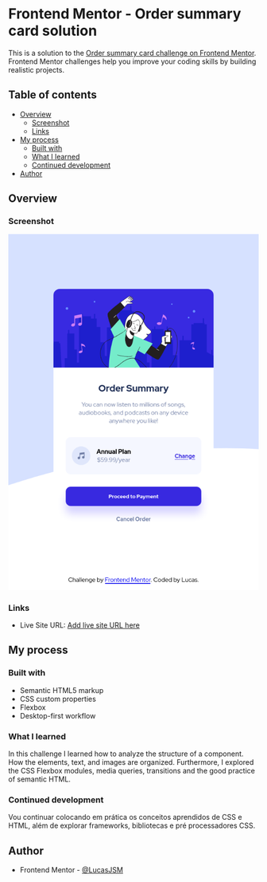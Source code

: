# Frontend Mentor - Order summary card solution

This is a solution to the [Order summary card challenge on Frontend Mentor](https://www.frontendmentor.io/challenges/order-summary-component-QlPmajDUj). Frontend Mentor challenges help you improve your coding skills by building realistic projects.

## Table of contents

- [Overview](#overview)
  - [Screenshot](#screenshot)
  - [Links](#links)
- [My process](#my-process)
  - [Built with](#built-with)
  - [What I learned](#what-i-learned)
  - [Continued development](#continued-development)
- [Author](#author)

## Overview

### Screenshot

![Order summary card screenshot](./images/screenshot_Frontend-Mentor-Order_summary_card.png)

### Links

- Live Site URL: [Add live site URL here](https://your-live-site-url.com)

## My process

### Built with

- Semantic HTML5 markup
- CSS custom properties
- Flexbox
- Desktop-first workflow

### What I learned

In this challenge I learned how to analyze the structure of a component. How the elements, text, and images are organized. Furthermore, I explored the CSS Flexbox modules, media queries, transitions and the good practice of semantic HTML.

### Continued development

Vou continuar colocando em prática os conceitos aprendidos de CSS e HTML, além de explorar frameworks, bibliotecas e pré processadores CSS.

## Author

- Frontend Mentor - [@LucasJSM](https://www.frontendmentor.io/profile/LucasJSM)

